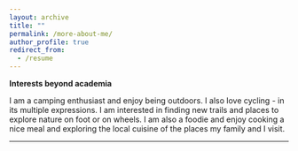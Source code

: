 ```yaml
---
layout: archive
title: ""
permalink: /more-about-me/
author_profile: true
redirect_from:
  - /resume
---
```


**Interests beyond academia**

I am a camping enthusiast and enjoy being outdoors. I also love cycling - in its multiple expressions. I am interested in finding new trails and places to explore nature on foot or on wheels. I am also a foodie and enjoy cooking a nice meal and exploring the local cuisine of the places my family and I visit.

---
